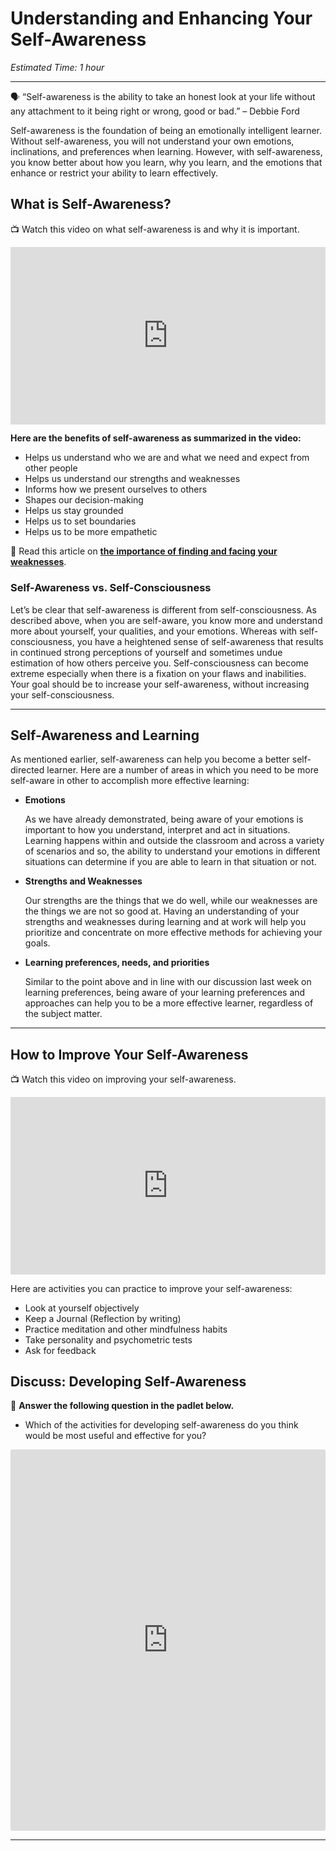 # Understanding and Enhancing Your Self-Awareness

*Estimated Time: 1 hour*

---

<aside>


🗣 “Self-awareness is the ability to take an honest look at your life without any attachment to it being right or wrong, good or bad.” 
– Debbie Ford

</aside>

Self-awareness is the foundation of being an emotionally intelligent learner. Without self-awareness, you will not understand your own emotions, inclinations, and preferences when learning. However, with self-awareness, you know better about how you learn, why you learn, and the emotions that enhance or restrict your ability to learn effectively. 

## What is Self-Awareness?

<aside>


📺 Watch this video on what self-awareness is and why it is important.

</aside>

<div style="position: relative; padding-bottom: 56.25%; height: 0;"><iframe src="https://www.youtube.com/embed/brhl49ERDTA" title="YouTube video player" frameborder="0" allow="accelerometer; autoplay; clipboard-write; encrypted-media; gyroscope; picture-in-picture" allowfullscreen style="position: absolute; top: 0; left: 0; width: 100%; height: 100%;"></iframe></div>

**Here are the benefits of self-awareness as summarized in the video:**

- Helps us understand who we are and what we need and expect from other people
- Helps us understand our strengths and weaknesses
- Informs how we present ourselves to others
- Shapes our decision-making
- Helps us stay grounded
- Helps us to set boundaries
- Helps us to be more empathetic

<aside>


📖 Read this article on [**the importance of finding and facing your weaknesses**](https://www.fastcompany.com/3026105/the-importance-of-finding-and-facing-your-weaknesses).

</aside>

### **Self-Awareness vs. Self-Consciousness**

Let’s be clear that self-awareness is different from self-consciousness. As described above, when you are self-aware, you know more and understand more about yourself, your qualities, and your emotions. Whereas with self-consciousness, you have a heightened sense of self-awareness that results in continued strong perceptions of yourself and sometimes undue estimation of how others perceive you. Self-consciousness can become extreme especially when there is a fixation on your flaws and inabilities. Your goal should be to increase your self-awareness, without increasing your self-consciousness.

---

## Self-Awareness and Learning

As mentioned earlier, self-awareness can help you become a better self-directed learner. Here are a number of areas in which you need to be more self-aware in other to accomplish more effective learning:

- **Emotions**

    As we have already demonstrated, being aware of your emotions is important to how you understand, interpret and act in situations. Learning happens within and outside the classroom and across a variety of scenarios and so, the ability to understand your emotions in different situations can determine if you are able to learn in that situation or not.
    
- **Strengths and Weaknesses**
    
    Our strengths are the things that we do well, while our weaknesses are the things we are not so good at. Having an understanding of your strengths and weaknesses during learning and at work will help you prioritize and concentrate on more effective methods for achieving your goals. 
    
- **Learning preferences, needs, and priorities**
    
    Similar to the point above and in line with our discussion last week on learning preferences, being aware of your learning preferences and approaches can help you to be a more effective learner, regardless of the subject matter.
    
---

## How to Improve Your Self-Awareness

<aside>


📺 Watch this video on improving your self-awareness.

</aside>

<div style="position: relative; padding-bottom: 56.25%; height: 0;"><iframe src="https://www.youtube.com/embed/Q7gBf8WE3i8" title="YouTube video player" frameborder="0" allow="accelerometer; autoplay; clipboard-write; encrypted-media; gyroscope; picture-in-picture" allowfullscreen style="position: absolute; top: 0; left: 0; width: 100%; height: 100%;"></iframe></div>

Here are activities you can practice to improve your self-awareness:

- Look at yourself objectively
- Keep a Journal (Reflection by writing)
- Practice meditation and other mindfulness habits
- Take personality and psychometric tests
- Ask for feedback

## Discuss: Developing Self-Awareness

<aside>


💬 **Answer the following question in the padlet below.**

- Which of the activities for developing self-awareness do you think would be most useful and effective for you?
    
</aside>

<div style="border:1px solid rgba(0,0,0,0.1);border-radius:2px;box-sizing:border-box;overflow:hidden;position:relative;width:100%;background:#F4F4F4"><iframe src="https://padlet.com/embed/sr6xmwxfuocc1fa8" frameborder="0" allow="camera;microphone;geolocation" style="width:100%;height:608px;display:block;padding:0;margin:0"></iframe></div>

---
